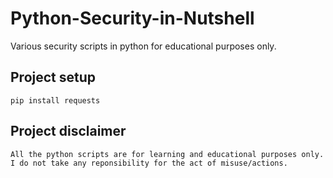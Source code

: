 # Python-Security-in-Nutshell
Various security scripts in python for educational purposes only.

## Project setup
```
pip install requests
```
## Project disclaimer
```
All the python scripts are for learning and educational purposes only. I do not take any reponsibility for the act of misuse/actions.
```
